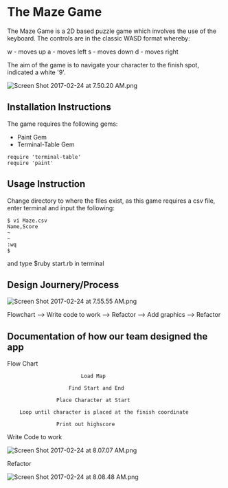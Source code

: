 # The Maze Game

The Maze Game is a 2D based puzzle game which involves the use of the keyboard. The controls are in the classic WASD format whereby:

w - moves up
a - moves left
s - moves down
d - moves right

The aim of the game is to navigate your character to the finish spot, indicated a white '9'.

![Screen Shot 2017-02-24 at 7.50.20 AM.png](https://www.dropbox.com/s/94knc7dprcpfmnz/Screen%20Shot%202017-02-24%20at%207.50.20%20AM.png?dl=0&raw=1)

## Installation Instructions

The game requires the following gems:
* Paint Gem 
* Terminal-Table Gem

```
require 'terminal-table'
require 'paint'
```

## Usage Instruction

Change directory to where the files exist, as this game requires a csv file, enter terminal and input the following:

```
$ vi Maze.csv
Name,Score
~                                                                       
~
:wq
$
```
and type $ruby start.rb in terminal

## Design Journery/Process

![Screen Shot 2017-02-24 at 7.55.55 AM.png](https://www.dropbox.com/s/jows29ilkrajlby/Screen%20Shot%202017-02-24%20at%207.55.55%20AM.png?dl=0&raw=1)

Flowchart --> Write code to work --> Refactor --> Add graphics --> Refactor

## Documentation of how our team designed the app

Flow Chart

                            Load Map
                            
                        Find Start and End
                    
                    Place Character at Start
                
        Loop until character is placed at the finish coordinate
        
                    Print out highscore
                    

Write Code to work

![Screen Shot 2017-02-24 at 8.07.07 AM.png](https://www.dropbox.com/s/fg26pcik4w9c542/Screen%20Shot%202017-02-24%20at%208.07.07%20AM.png?dl=0&raw=1)

Refactor

![Screen Shot 2017-02-24 at 8.08.48 AM.png](https://www.dropbox.com/s/b0pwapx0jud6v6l/Screen%20Shot%202017-02-24%20at%208.08.48%20AM.png?dl=0&raw=1)
